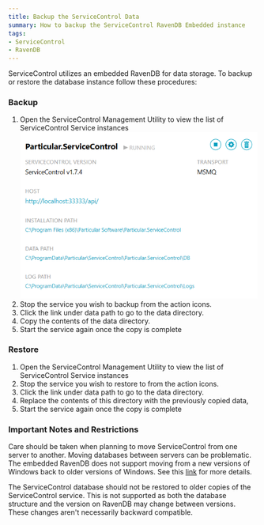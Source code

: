 ```yaml
---
title: Backup the ServiceControl Data
summary: How to backup the ServiceControl RavenDB Embedded instance
tags:
- ServiceControl
- RavenDB
---
```

ServiceControl utilizes an embedded RavenDB for data storage. To backup or restore the database instance follow these procedures:

### Backup

1.  Open the ServiceControl Management Utility to view the list of ServiceControl Service instances
	![](managementutil-instance.png)
1. Stop the service you wish to backup from the action icons.        
1. Click the link under data path to go to the data directory. 
1. Copy the contents of the data directory. 
1. Start the service again once the copy is complete


### Restore

 1. Open the ServiceControl Management Utility to view the list of ServiceControl Service instances
 1. Stop the service you wish to restore to from the action icons.
 1. Click the link under data path to go to the data directory.
 1. Replace the contents of this directory with the previously copied data,
 1. Start the service again once the copy is complete

### Important Notes and Restrictions

Care should be taken when planning to move ServiceControl from one server to another.  Moving databases between servers can be problematic. The embedded RavenDB does not support moving from a new versions of Windows back to older versions of Windows. See this [link](http://stackoverflow.com/questions/25625910/getting-error-while-restoring-backup-file-in-raven-db) for more details.

The ServiceControl database should not be restored to older copies of the ServiceControl service.  This is not supported as both the database structure and the version on RavenDB may change between versions.  These changes aren't necessarily backward compatible.  


